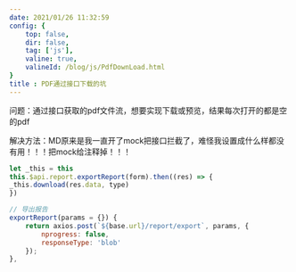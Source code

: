 ```yaml
---
date: 2021/01/26 11:32:59 
config: {
    top: false,
    dir: false,
    tag: ['js'],
    valine: true,
    valineId: /blog/js/PdfDownLoad.html
}
title : PDF通过接口下载的坑
---
```


问题：通过接口获取的pdf文件流，想要实现下载或预览，结果每次打开的都是空的pdf

解决方法：MD原来是我一直开了mock把接口拦截了，难怪我设置成什么样都没有用！！！把mock给注释掉！！！

```js
let _this = this
this.$api.report.exportReport(form).then((res) => {
_this.download(res.data, type)
})

// 导出报告
exportReport(params = {}) {
    return axios.post(`${base.url}/report/export`, params, {
        nprogress: false,
        responseType: 'blob'
    });
},
```


